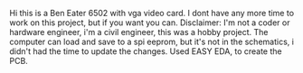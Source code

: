 Hi this is a Ben Eater 6502 with vga video card.
I dont have any more time to work on this project, but if you want you can.
Disclaimer: I'm not a coder or hardware engineer, i'm a civil engineer, this was a hobby project.
The computer can load and save to a spi eeprom, but it's not in the schematics, i didn't had the time to update the changes.
Used EASY EDA, to create the PCB.
